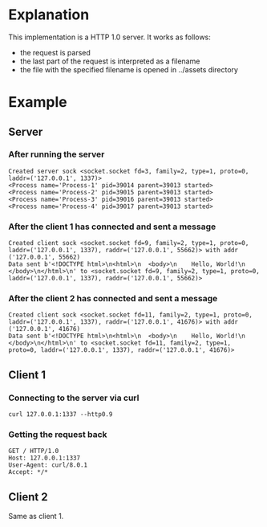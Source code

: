 # Explanation

This implementation is a HTTP 1.0 server. It works as follows:

- the request is parsed
- the last part of the request is interpreted as a filename
- the file with the specified filename is opened in ../assets directory

# Example

## Server

### After running the server

```
Created server sock <socket.socket fd=3, family=2, type=1, proto=0, laddr=('127.0.0.1', 1337)>
<Process name='Process-1' pid=39014 parent=39013 started>
<Process name='Process-2' pid=39015 parent=39013 started>
<Process name='Process-3' pid=39016 parent=39013 started>
<Process name='Process-4' pid=39017 parent=39013 started>
```

### After the client 1 has connected and sent a message

```
Created client sock <socket.socket fd=9, family=2, type=1, proto=0, laddr=('127.0.0.1', 1337), raddr=('127.0.0.1', 55662)> with addr ('127.0.0.1', 55662)
Data sent b'<!DOCTYPE html>\n<html>\n  <body>\n    Hello, World!\n  </body>\n</html>\n' to <socket.socket fd=9, family=2, type=1, proto=0, laddr=('127.0.0.1', 1337), raddr=('127.0.0.1', 55662)>
```

### After the client 2 has connected and sent a message

```
Created client sock <socket.socket fd=11, family=2, type=1, proto=0, laddr=('127.0.0.1', 1337), raddr=('127.0.0.1', 41676)> with addr ('127.0.0.1', 41676)
Data sent b'<!DOCTYPE html>\n<html>\n  <body>\n    Hello, World!\n  </body>\n</html>\n' to <socket.socket fd=11, family=2, type=1, proto=0, laddr=('127.0.0.1', 1337), raddr=('127.0.0.1', 41676)>
```

## Client 1

### Connecting to the server via curl

`curl 127.0.0.1:1337 --http0.9`

### Getting the request back

```
GET / HTTP/1.0
Host: 127.0.0.1:1337
User-Agent: curl/8.0.1
Accept: */*
```

## Client 2

Same as client 1.
